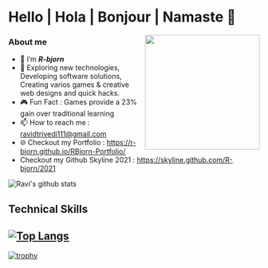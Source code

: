 # Hello | Hola | Bonjour | Namaste 👋

<img align='right' src="https://media.giphy.com/media/M9gbBd9nbDrOTu1Mqx/giphy.gif" width="230">

### About me

- 🤵 I’m **_R-bjorn_**
- 👀 Exploring new technologies, Developing software solutions, Creating varios games & creative web designs and quick hacks.
- :video_game: Fun Fact : Games provide a 23% gain over traditional learning
- 📫 How to reach me : ravidtrivedi111@gmail.com
- :globe_with_meridians: Checkout my Portfolio : https://r-bjorn.github.io/RBjorn-Portfolio/
- Checkout my Github Skyline 2021 : https://skyline.github.com/R-bjorn/2021




<!-- <img align='left' src="https://thumbs.gfycat.com/CheerySeparateGoldeneye-size_restricted.gif" width="195">  -->
![Ravi's github stats](https://github-readme-stats.vercel.app/api?username=r-bjorn&count_private=true&show_icons=true&theme=tokyonight)
<!-- --------------------------- -->
## Technical Skills 
[![Top Langs](https://github-readme-stats.vercel.app/api/top-langs/?username=r-bjorn&hide=shaderlab,hlsl,perl&layout=compact)](https://github.com/r-bjorn/github-readme-stats)
---------------------------
[![trophy](https://github-profile-trophy.vercel.app/?username=r-bjorn&theme=monokai&margin-w=15&margin-h=15&&no-frame=true&row=1)](https://github.com/r-bjorn/github-profile-trophy)


